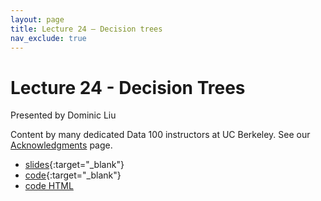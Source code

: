 ```yaml
---
layout: page
title: Lecture 24 – Decision trees
nav_exclude: true
---
```


# Lecture 24 - Decision Trees

Presented by Dominic Liu

Content by many dedicated Data 100 instructors at UC Berkeley. See our [Acknowledgments](../../acks) page.

- [slides](https://docs.google.com/presentation/d/1c0kQORM1jCcRwwPbMe293ay_SSnUkbqt_02wYviRluc/edit?usp=sharing){:target="_blank"}
- [code](https://data100-jl4.datahub.berkeley.edu/hub/user-redirect/git-pull?repo=https%3A%2F%2Fgithub.com%2FDS-100%2Fsu23-materials&branch=main&urlpath=lab%2Ftree%2Fsu23-materials%2Flec%2Flec24%2Flec24.ipynb){:target="_blank"}
- [code HTML](../../resources/assets/lectures/lec24/lec24.html)
<!-- - [recording](https://bcourses.berkeley.edu/courses/1525605/pages/lecture-24-decision-trees) -->
